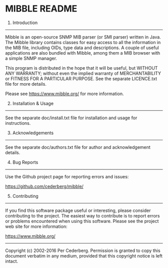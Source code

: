 MIBBLE README
=============

1. Introduction
---------------

Mibble is an open-source SNMP MIB parser (or SMI parser) written
in Java. The Mibble library contains classes for easy access to all
the information in the MIB file, including OIDs, type data and
descriptions. A couple of useful applications are also bundled with
Mibble, among them a MIB browser with a simple SNMP manager.

This program is distributed in the hope that it will be useful, but
WITHOUT ANY WARRANTY; without even the implied warranty of
MERCHANTABILITY or FITNESS FOR A PARTICULAR PURPOSE. See the
separate LICENCE.txt file for more details.

Please see https://www.mibble.org/ for more information.


2. Installation & Usage
-----------------------

See the separate doc/install.txt file for installation and usage for
instructions.


3. Acknowledgements
-------------------

See the separate doc/authors.txt file for author and acknowledgement
details.


4. Bug Reports
--------------

Use the Github project page for reporting errors and issues:

https://github.com/cederberg/mibble/


5. Contributing
---------------

If you find this software package useful or interesting, please
consider contributing to the project. The easiest way to contribute
is to report errors or problems encountered when using this
software. Please see the project web site for more information:

https://www.mibble.org/

_____________________________________________________________________
Copyright (c) 2002-2016 Per Cederberg. Permission is granted to copy 
this document verbatim in any medium, provided that this copyright
notice is left intact.
